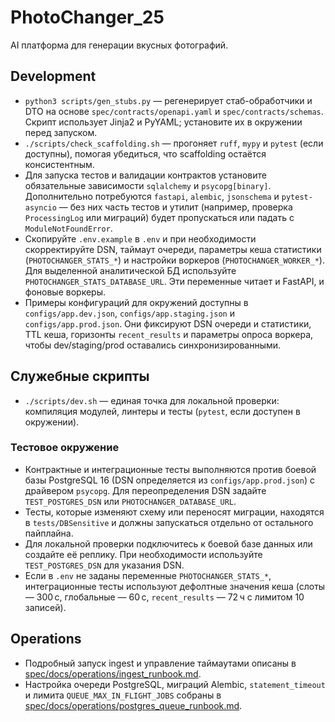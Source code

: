 # PhotoChanger_25
AI платформа для генерации вкусных фотографий.

## Development

- `python3 scripts/gen_stubs.py` — регенерирует стаб-обработчики и DTO на
  основе `spec/contracts/openapi.yaml` и `spec/contracts/schemas`.
  Скрипт использует Jinja2 и PyYAML; установите их в окружении перед запуском.
- `./scripts/check_scaffolding.sh` — прогоняет `ruff`, `mypy` и `pytest`
  (если доступны), помогая убедиться, что scaffolding остаётся консистентным.
- Для запуска тестов и валидации контрактов установите обязательные зависимости
  `sqlalchemy` и `psycopg[binary]`. Дополнительно потребуются `fastapi`,
  `alembic`, `jsonschema` и `pytest-asyncio` — без них часть тестов и утилит
  (например, проверка `ProcessingLog` или миграций) будет пропускаться или
  падать с `ModuleNotFoundError`.
- Скопируйте `.env.example` в `.env` и при необходимости скорректируйте DSN,
  таймаут очереди, параметры кеша статистики (`PHOTOCHANGER_STATS_*`) и настройки
  воркеров (`PHOTOCHANGER_WORKER_*`). Для выделенной аналитической БД используйте
  `PHOTOCHANGER_STATS_DATABASE_URL`. Эти переменные читает и FastAPI, и фоновые
  воркеры.
- Примеры конфигураций для окружений доступны в `configs/app.dev.json`,
  `configs/app.staging.json` и `configs/app.prod.json`. Они фиксируют DSN очереди
  и статистики, TTL кеша, горизонты `recent_results` и параметры опроса воркера,
  чтобы dev/staging/prod оставались синхронизированными.

## Служебные скрипты

- `./scripts/dev.sh` — единая точка для локальной проверки: компиляция
  модулей, линтеры и тесты (`pytest`, если доступен в окружении).

### Тестовое окружение

- Контрактные и интеграционные тесты выполняются против боевой базы
  PostgreSQL 16 (DSN определяется из `configs/app.prod.json`) с драйвером
  `psycopg`. Для переопределения DSN задайте `TEST_POSTGRES_DSN` или
  `PHOTOCHANGER_DATABASE_URL`.
- Тесты, которые изменяют схему или переносят миграции, находятся в
  `tests/DBSensitive` и должны запускаться отдельно от остального пайплайна.
- Для локальной проверки подключитесь к боевой базе данных или создайте её
  реплику. При необходимости используйте `TEST_POSTGRES_DSN` для указания DSN.
- Если в `.env` не заданы переменные `PHOTOCHANGER_STATS_*`, интеграционные
  тесты используют дефолтные значения кеша (слоты — 300 с, глобальные — 60 с,
  `recent_results` — 72 ч с лимитом 10 записей).

## Operations

- Подробный запуск ingest и управление таймаутами описаны в
  [spec/docs/operations/ingest_runbook.md](spec/docs/operations/ingest_runbook.md).
- Настройка очереди PostgreSQL, миграций Alembic, `statement_timeout` и лимита
  `QUEUE_MAX_IN_FLIGHT_JOBS` собраны в
  [spec/docs/operations/postgres_queue_runbook.md](spec/docs/operations/postgres_queue_runbook.md).
